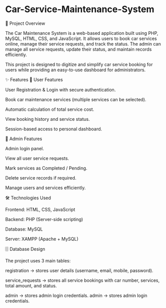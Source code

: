 # Car-Service-Maintenance-System
📌 Project Overview

The Car Maintenance System is a web-based application built using PHP, MySQL, HTML, CSS, and JavaScript.
It allows users to book car services online, manage their service requests, and track the status. The admin can manage all service requests, update their status, and maintain records efficiently.

This project is designed to digitize and simplify car service booking for users while providing an easy-to-use dashboard for administrators.

✨ Features
🔹 User Features

User Registration & Login with secure authentication.

Book car maintenance services (multiple services can be selected).

Automatic calculation of total service cost.

View booking history and service status.

Session-based access to personal dashboard.

🔹 Admin Features

Admin login panel.

View all user service requests.

Mark services as Completed / Pending.

Delete service records if required.

Manage users and services efficiently.

🛠️ Technologies Used

Frontend: HTML, CSS, JavaScript

Backend: PHP (Server-side scripting)

Database: MySQL

Server: XAMPP (Apache + MySQL)

🗄️ Database Design

The project uses 3 main tables:

registration → stores user details (username, email, mobile, password).

service_requests → stores all service bookings with car number, services, total amount, and status.

admin → stores admin login credentials.
admin → stores admin login credentials.
